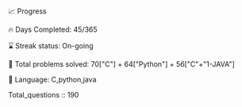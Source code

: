 📈 Progress

🔥 Days Completed: 45/365

⌛ Streak status: On-going 

🧩 Total problems solved: 70["C"] + 64["Python"] + 56["C"+"1-JAVA"]

💬 Language: C,python,java

Total_questions :: 190
